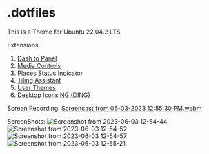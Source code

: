# .dotfiles

This is a Theme for Ubuntu 22.04.2 LTS

Extensions :
  1) [Dash to Panel](https://extensions.gnome.org/extension/1160/dash-to-panel/)
  2) [Media Controls](https://extensions.gnome.org/extension/4470/media-controls/)
  3) [Places Status Indicator](https://extensions.gnome.org/extension/8/places-status-indicator/)
  4) [Tiling Assistant](https://extensions.gnome.org/extension/3733/tiling-assistant/)
  5) [User Themes](https://extensions.gnome.org/extension/19/user-themes/)
  6) [Desktop Icons NG (DING)](https://extensions.gnome.org/extension/2087/desktop-icons-ng-ding/)
 

Screen Recording:
[Screencast from 06-03-2023 12:55:30 PM.webm](https://github.com/robbsbro69/.dotfiles/assets/135323392/a9c76522-62fd-4216-b883-93f7ad05d6ff)


ScreenShots:
![Screenshot from 2023-06-03 12-54-44](https://github.com/robbsbro69/.dotfiles/assets/135323392/5580e81d-4a83-42b5-97a2-7178058d63b3)
![Screenshot from 2023-06-03 12-54-52](https://github.com/robbsbro69/.dotfiles/assets/135323392/e6a75b1e-e096-4731-9158-787a8dd4af54)
![Screenshot from 2023-06-03 12-54-57](https://github.com/robbsbro69/.dotfiles/assets/135323392/4a3c6081-ec38-4b54-81d7-44b9612ae7bc)
![Screenshot from 2023-06-03 12-55-21](https://github.com/robbsbro69/.dotfiles/assets/135323392/cfdf2c14-cfa8-4fd3-a416-be7a96a98129)


 
  
